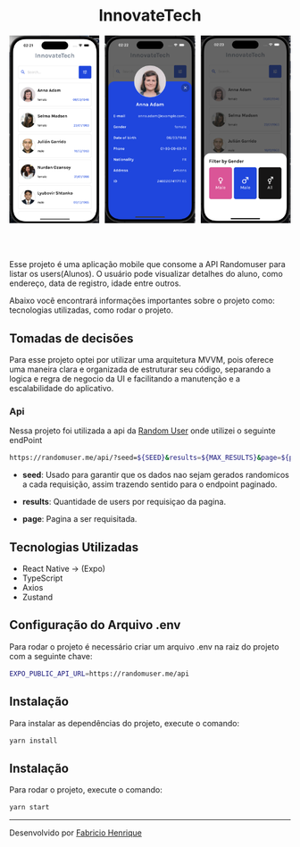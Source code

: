 <h1 align="center">InnovateTech</h1>

<div style="display: flex; justify-content: space-between;">
<img width="32%" alt="home" src="https://github.com/FabricioAllves/InnovateTech/blob/main/.github/home.png"/>

<img width="32%" alt="modal" src="https://github.com/FabricioAllves/InnovateTech/blob/main/.github/modalDetails.png"/>

<img width="32%" alt="modal" src="https://github.com/FabricioAllves/InnovateTech/blob/main/.github/filterGender.png"/>
</div>
<br><br><br>


Esse projeto é uma aplicação mobile que consome a API Randomuser para listar os users(Alunos). O usuário pode visualizar detalhes do aluno, como endereço, data de registro, idade entre outros.

Abaixo você encontrará informações importantes sobre o projeto como: tecnologias utilizadas, como rodar o projeto.

## Tomadas de  decisões
Para esse projeto optei por utilizar uma arquitetura MVVM, pois oferece uma maneira clara e organizada de estruturar seu código, separando a logica  e regra de negocio da UI e facilitando a manutenção e a escalabilidade do aplicativo.


### Api

Nessa projeto foi utilizada a api da [Random User](https://randomuser.me/documentation) onde utilizei o seguinte endPoint

```bash
https://randomuser.me/api/?seed=${SEED}&results=${MAX_RESULTS}&page=${page}
```

- **seed**: Usado para garantir que os dados nao sejam gerados randomicos a cada requisição, assim trazendo sentido para o endpoint paginado.

- **results**: Quantidade de users por requisiçao da pagina.

- **page**: Pagina a ser requisitada.

## Tecnologias Utilizadas

- React Native -> (Expo)
- TypeScript
- Axios
- Zustand




## Configuração do Arquivo .env

Para rodar o projeto é necessário criar um arquivo .env na raiz do projeto com a seguinte chave:

```bash
EXPO_PUBLIC_API_URL=https://randomuser.me/api
```

## Instalação

Para instalar as dependências do projeto, execute o comando:

```bash
yarn install
```


## Instalação
Para rodar o projeto, execute o comando:

```bash
yarn start
```



---

Desenvolvido por [Fabricio Henrique](https://www.linkedin.com/in/fabricio-26/)
